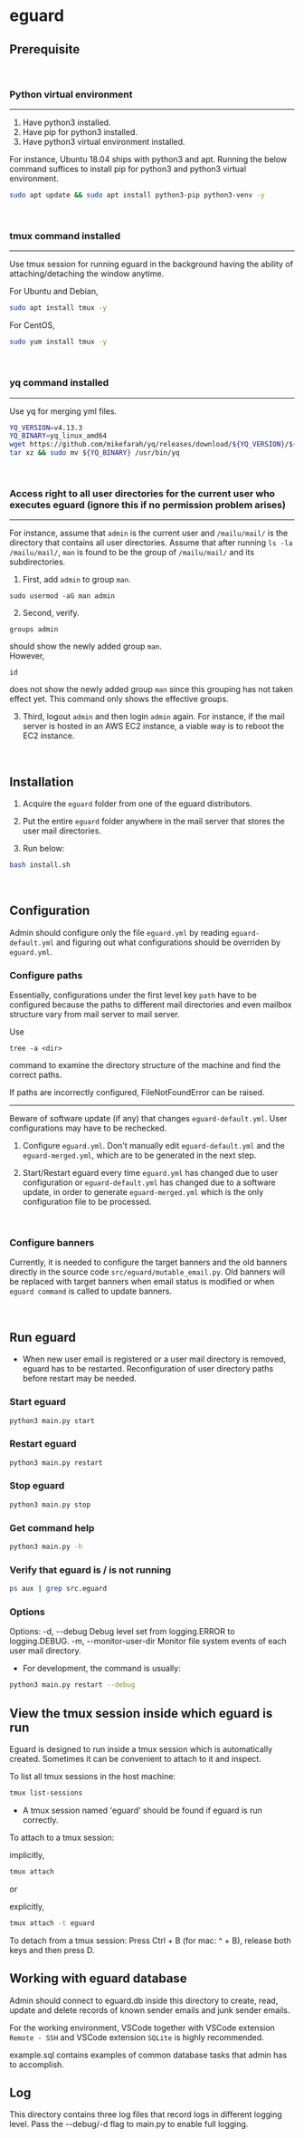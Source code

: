 # eguard

## Prerequisite
<br>

### Python virtual environment
---
1. Have python3 installed.
2. Have pip for python3 installed.
3. Have python3 virtual environment installed.  

For instance, Ubuntu 18.04 ships with python3 and apt. Running the below command suffices to install pip for python3 and python3 virtual environment.
```bash
sudo apt update && sudo apt install python3-pip python3-venv -y

```

<br>

### tmux command installed
---
Use tmux session for running eguard in the background having the ability of attaching/detaching the window anytime.

For Ubuntu and Debian,
```bash
sudo apt install tmux -y

```

For CentOS,
```bash
sudo yum install tmux -y

```

<br>

### yq command installed
---
Use yq for merging yml files.
```bash
YQ_VERSION=v4.13.3
YQ_BINARY=yq_linux_amd64
wget https://github.com/mikefarah/yq/releases/download/${YQ_VERSION}/${YQ_BINARY}.tar.gz -O - |\
tar xz && sudo mv ${YQ_BINARY} /usr/bin/yq

```

<br>

### Access right to all user directories for the current user who executes eguard (ignore this if no permission problem arises)
---
For instance, assume that `admin` is the current user and `/mailu/mail/` is the directory that contains all user directories. Assume that after running ```ls -la /mailu/mail/```, `man` is found to be the group of `/mailu/mail/` and its subdirectories.  

1. First, add `admin` to group `man`.
```
sudo usermod -aG man admin
```
2.  Second, verify.
```
groups admin
```
should show the newly added group `man`.  
However, 
```
id
```
does not show the newly added group `man` since this grouping has not taken effect yet. This command only shows the effective groups.  

3. Third, logout `admin` and then login `admin` again. For instance, if the mail server is hosted in an AWS EC2 instance, a viable way is to reboot the EC2 instance.

<br>

## Installation
1. Acquire the `eguard` folder from one of the eguard distributors.

2. Put the entire `eguard` folder anywhere in the mail server that stores the user mail directories.

3. Run below:
```bash
bash install.sh

```

<br>

## Configuration
Admin should configure only the file `eguard.yml` by reading `eguard-default.yml`
and figuring out what configurations should be overriden by `eguard.yml`.

### Configure paths
Essentially, configurations under the first level key `path` have to be configured
because the paths to different mail directories and even mailbox structure vary
from mail server to mail server. 

Use
```
tree -a <dir>
``` 
command to examine the directory structure of the machine and find the correct paths.


If paths are incorrectly configured, FileNotFoundError can be raised.

---

Beware of software update (if any) that changes `eguard-default.yml`. User configurations
may have to be rechecked.

1. Configure `eguard.yml`. Don't manually edit `eguard-default.yml` and the `eguard-merged.yml`, which are to be generated in the next step.

2. Start/Restart eguard every time `eguard.yml` has changed due to user configuration or `eguard-default.yml` has changed due to a software update, in order to generate `eguard-merged.yml` which is the only configuration file to be processed.

<br>

### Configure banners
Currently, it is needed to configure the target banners and the old banners directly in the source code `src/eguard/mutable_email.py`. Old banners will be replaced with target banners when email status is modified or when `eguard command` is called to update banners.

<br>

## Run eguard
- When new user email is registered or a user mail directory is removed, eguard has to be restarted. Reconfiguration of user
directory paths before restart may be needed.

### Start eguard
```bash
python3 main.py start

```

### Restart eguard
```bash
python3 main.py restart

```

### Stop eguard
```bash
python3 main.py stop

```

### Get command help
```bash
python3 main.py -h

```

### Verify that eguard is / is not running
```bash
ps aux | grep src.eguard
```

### Options
Options:
  -d, --debug                     Debug level set from logging.ERROR to
                                  logging.DEBUG.
  -m, --monitor-user-dir          Monitor file system events of each user mail
                                  directory.

- For development, the command is usually:
```bash
python3 main.py restart --debug
```

## View the tmux session inside which eguard is run
Eguard is designed to run inside a tmux session which is automatically created.
Sometimes it can be convenient to attach to it and inspect.

To list all tmux sessions in the host machine:
```bash
tmux list-sessions
```
- A tmux session named 'eguard' should be found if eguard is run correctly.

To attach to a tmux session:

implicitly,
```bash
tmux attach
```

or

explicitly,
```bash
tmux attach -t eguard
```

To detach from a tmux session:
Press Ctrl + B (for mac: ^ + B), release both keys and then press D.

## Working with eguard database
Admin should connect to eguard.db inside this directory to create, read, update and delete
records of known sender emails and junk sender emails.

For the working environment, VSCode together with VSCode extension `Remote - SSH` and VSCode extension `SQLite` is highly recommended.

example.sql contains examples of common database tasks that admin has to accomplish.

## Log
This directory contains three log files that record logs in different logging level.
Pass the --debug/-d flag to main.py to enable full logging.
